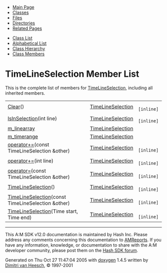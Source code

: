 <div class="tabs">

- [Main Page](index.md)
- <span id="current">[Classes](annotated.md)</span>
- [Files](files.md)
- [Directories](dirs.md)
- [Related Pages](pages.md)

</div>

<div class="tabs">

- [Class List](annotated.md)
- [Alphabetical List](classes.md)
- [Class Hierarchy](hierarchy.md)
- [Class Members](functions.md)

</div>

# TimeLineSelection Member List

This is the complete list of members for <a href="classTimeLineSelection.md" class="el">TimeLineSelection</a>, including all inherited members.

|  |  |  |
|----|----|----|
| <a href="classTimeLineSelection.md#74e5a74f2b6c561f012a89e682e0eee6" class="el">Clear</a>() | <a href="classTimeLineSelection.md" class="el">TimeLineSelection</a> | ` [inline]` |
| <a href="classTimeLineSelection.md#1877edadf2af785b8e0a7067136645e4" class="el">IsInSelection</a>(int line) | <a href="classTimeLineSelection.md" class="el">TimeLineSelection</a> | ` [inline]` |
| <a href="classTimeLineSelection.md#015020961ff08e8e5b10f79c4b0fdf09" class="el">m_linearray</a> | <a href="classTimeLineSelection.md" class="el">TimeLineSelection</a> |  |
| <a href="classTimeLineSelection.md#6960ab498e518d04874502b91a8f1fe5" class="el">m_timerange</a> | <a href="classTimeLineSelection.md" class="el">TimeLineSelection</a> |  |
| <a href="classTimeLineSelection.md#7c16cc8e178703ab28300682cd6d953f" class="el">operator+=</a>(const TimeLineSelection &other) | <a href="classTimeLineSelection.md" class="el">TimeLineSelection</a> | ` [inline]` |
| <a href="classTimeLineSelection.md#057edeae4d113624221647f5b27784f4" class="el">operator+=</a>(int line) | <a href="classTimeLineSelection.md" class="el">TimeLineSelection</a> | ` [inline]` |
| <a href="classTimeLineSelection.md#52a7838c51c8970267d61e2e857579cd" class="el">operator=</a>(const TimeLineSelection &other) | <a href="classTimeLineSelection.md" class="el">TimeLineSelection</a> | ` [inline]` |
| <a href="classTimeLineSelection.md#cd376e17e508d3f29975697814ff449b" class="el">TimeLineSelection</a>() | <a href="classTimeLineSelection.md" class="el">TimeLineSelection</a> | ` [inline]` |
| <a href="classTimeLineSelection.md#324cd17335c94fb232d3c1352ee5a763" class="el">TimeLineSelection</a>(const TimeLineSelection &other) | <a href="classTimeLineSelection.md" class="el">TimeLineSelection</a> | ` [inline]` |
| <a href="classTimeLineSelection.md#850904462249f4319e883ddf630348c5" class="el">TimeLineSelection</a>(Time start, Time end) | <a href="classTimeLineSelection.md" class="el">TimeLineSelection</a> | ` [inline]` |

------------------------------------------------------------------------

<span class="small">This A:M SDK v12.0 documentation is maintained by Hash Inc. Please address any comments concerning this documentation to [AMReports](http://www.hash.com/reports). If you have any information, knowledge, or documentation to share with the A:M developer community, please post them on the [Hash SDK forum](http://www.hash.com/forums/index.php?showforum=11).</span>

Generated on Thu Oct 27 11:47:04 2005 with [<span class="image placeholder" original-image-src="doxygen.png" original-image-title="" height="45" width="100" align="middle" border="0">doxygen</span>](http://www.doxygen.org/index.html) 1.4.5 written by [Dimitri van Heesch](mailto:dimitri@stack.nl), © 1997-2001
